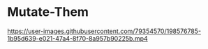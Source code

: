 # Mutate-Them


https://user-images.githubusercontent.com/79354570/198576785-1b95d639-e021-47a4-8f70-8a957b90225b.mp4

